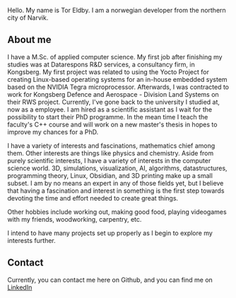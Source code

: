 <!---- 👋 Hi, I’m @TorEldby
- 👀 I’m interested in ...
- 🌱 I’m currently learning ...
- 💞️ I’m looking to collaborate on ...
- 📫 How to reach me ...
--->
<!---
TorEldby/TorEldby is a ✨ special ✨ repository because its `README.md` (this file) appears on your GitHub profile.
You can click the Preview link to take a look at your changes.
--->
Hello. My name is Tor Eldby. I am a norwegian developer from the northern city of Narvik. 

About me
---

I have a M.Sc. of applied computer science. My first job after finishing my studies was at Datarespons R&D services, a consultancy firm, in Kongsberg.
My first project was related to using the Yocto Project for creating Linux-based operating systems for an in-house embedded system based on the NVIDIA Tegra microprocessor.
Afterwards, I was contracted to work for Kongsberg Defence and Aerospace - Division Land Systems on their RWS project.
Currently, I've gone back to the university I studied at, now as a employee. I am hired as a scientific assistant as I wait for the possibility to start their
PhD programme. In the mean time I teach the faculty's C++ course and will work on a new master's thesis in hopes to improve my chances for a PhD.

I have a variety of interests and fascinations, mathematics chief among them. Other interests are things like physics and chemistry. Aside from purely
scientific interests, I have a variety of interests in the computer science world. 3D, simulations, visualization, AI, algorithms, datastructures, programming theory, Linux, Obsidian, and 3D printing make up a small subset.
I am by no means an expert in any of those fields yet, but I believe that having a fascination and interest in something is the first step towards devoting the time and effort needed to create great things.

Other hobbies include working out, making good food, playing videogames with my friends, woodworking, carpentry, etc.

I intend to have many projects set up properly as I begin to explore my interests further.

Contact
---
Currently, you can contact me here on Github, and you can find me on [LinkedIn](https://www.linkedin.com/in/tor-eldby-137820155/)
